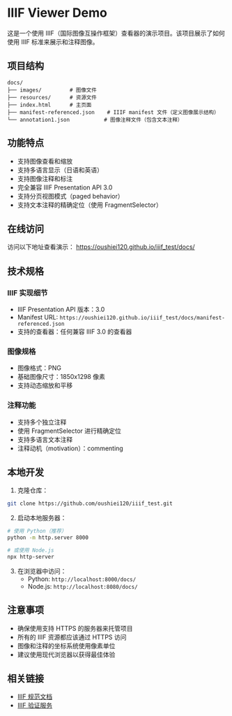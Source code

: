 # IIIF Viewer Demo

这是一个使用 IIIF（国际图像互操作框架）查看器的演示项目。该项目展示了如何使用 IIIF 标准来展示和注释图像。

## 项目结构

```
docs/
├── images/         # 图像文件
├── resources/      # 资源文件
├── index.html      # 主页面
├── manifest-referenced.json    # IIIF manifest 文件（定义图像展示结构）
└── annotation1.json           # 图像注释文件（包含文本注释）
```

## 功能特点

- 支持图像查看和缩放
- 支持多语言显示（日语和英语）
- 支持图像注释和标注
- 完全兼容 IIIF Presentation API 3.0
- 支持分页视图模式（paged behavior）
- 支持文本注释的精确定位（使用 FragmentSelector）

## 在线访问

访问以下地址查看演示：
https://oushiei120.github.io/iiif_test/docs/

## 技术规格

### IIIF 实现细节
- IIIF Presentation API 版本：3.0
- Manifest URL: `https://oushiei120.github.io/iiif_test/docs/manifest-referenced.json`
- 支持的查看器：任何兼容 IIIF 3.0 的查看器

### 图像规格
- 图像格式：PNG
- 基础图像尺寸：1850x1298 像素
- 支持动态缩放和平移

### 注释功能
- 支持多个独立注释
- 使用 FragmentSelector 进行精确定位
- 支持多语言文本注释
- 注释动机（motivation）：commenting

## 本地开发

1. 克隆仓库：
```bash
git clone https://github.com/oushiei120/iiif_test.git
```

2. 启动本地服务器：
```bash
# 使用 Python（推荐）
python -m http.server 8000

# 或使用 Node.js
npx http-server
```

3. 在浏览器中访问：
   - Python: `http://localhost:8000/docs/`
   - Node.js: `http://localhost:8080/docs/`

## 注意事项

- 确保使用支持 HTTPS 的服务器来托管项目
- 所有的 IIIF 资源都应该通过 HTTPS 访问
- 图像和注释的坐标系统使用像素单位
- 建议使用现代浏览器以获得最佳体验

## 相关链接

- [IIIF 规范文档](https://iiif.io/api/presentation/3.0/)
- [IIIF 验证服务](https://iiif.io/api/presentation/validator/service/)
